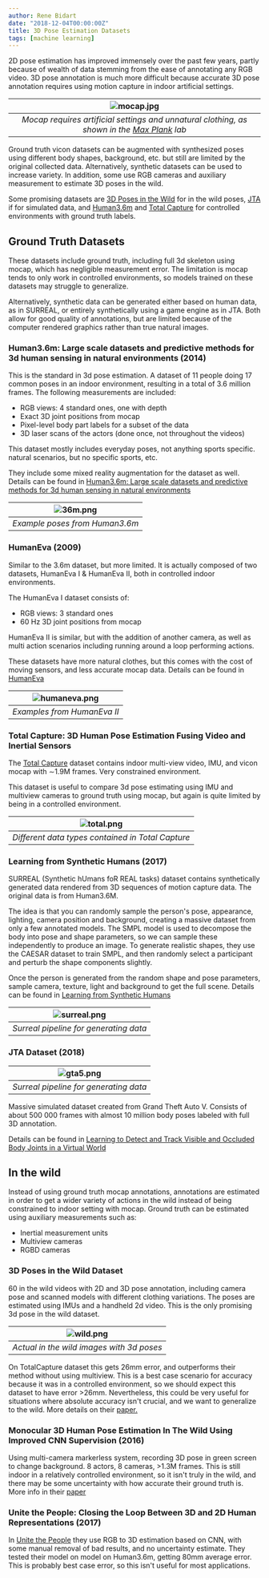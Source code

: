 ```yaml
---
author: Rene Bidart
date: "2018-12-04T00:00:00Z"
title: 3D Pose Estimation Datasets
tags: [machine learning]
---
```


2D pose estimation has improved immensely over the past few years, partly because of wealth of data stemming from the ease of annotating any RGB video. 3D pose annotation is much more difficult because accurate 3D pose annotation requires using motion capture in indoor artificial settings.

| ![mocap.jpg](../pose/mocap.jpg) |
|:--:|
| *Mocap requires artificial settings and unnatural clothing, as shown in the [Max Plank](https://ps.is.tuebingen.mpg.de/pages/motion-capture) lab* |

Ground truth vicon datasets can be augmented with synthesized poses using different body shapes, background, etc. but still are limited by the original collected data. Alternatively, synthetic datasets can be used to increase variety. In addition, some use RGB cameras and auxiliary measurement to estimate 3D poses in the wild.

Some promising datasets are [3D Poses in the Wild](http://openaccess.thecvf.com/content_ECCV_2018/papers/Timo_von_Marcard_Recovering_Accurate_3D_ECCV_2018_paper.pdf) for in the wild poses, [JTA](https://arxiv.org/pdf/1803.08319.pdf) if for simulated data, and [Human3.6m](https://ieeexplore.ieee.org/stamp/stamp.jsp?tp=&arnumber=6682899) and [Total Capture](https://cvssp.org/projects/totalcapture/TotalCapture/TrumbleBMVC2017.pdf) for controlled environments with ground truth labels.

## Ground Truth Datasets
These datasets include ground truth, including full 3d skeleton using mocap, which has negligible measurement error. The limitation is mocap tends to only work in controlled environments, so models trained on these datasets may struggle to generalize.

Alternatively, synthetic data can be generated either based on human data, as in SURREAL, or entirely synthetically using a game engine as in JTA. Both allow for good quality of annotations, but are limited because of the computer rendered graphics rather than true natural images.


### Human3.6m: Large scale datasets and predictive methods for 3d human sensing in natural environments (2014)
This is the standard in 3d pose estimation. A dataset of 11 people doing 17 common poses in an indoor environment, resulting in a total of 3.6 million frames. The following measurements are included:

* RGB views: 4 standard ones, one with depth
* Exact 3D joint positions from mocap
* Pixel-level body part labels for a subset of the data
* 3D laser scans of the actors (done once, not throughout the videos)

This dataset mostly includes everyday poses, not anything sports specific. natural scenarios, but no specific sports, etc. 

They include some mixed reality augmentation for the dataset as well. Details can be found in [Human3.6m: Large scale datasets and predictive methods for 3d human sensing in natural environments](https://ieeexplore.ieee.org/stamp/stamp.jsp?tp=&arnumber=6682899)

| ![36m.png](../36m.png) |
|:--:| 
| *Example poses from Human3.6m* |

### HumanEva (2009)
Similar to the 3.6m dataset, but more limited. It is actually composed of two datasets, HumanEva I & HumanEva II, both in controlled indoor environments.

The HumanEva I dataset consists of:

* RGB views: 3 standard ones 
* 60 Hz 3D joint positions from mocap

HumanEva II is similar, but with the addition of another camera, as well as multi action scenarios including running around a loop performing actions.

These datasets have more natural clothes, but this comes with the cost of moving sensors, and less accurate mocap data. Details can be found in [HumanEva](http://humaneva.is.tue.mpg.de)

| ![humaneva.png](../humaneva.png) |
|:--:| 
| *Examples from HumanEva II* |

### Total Capture: 3D Human Pose Estimation Fusing Video and Inertial Sensors

The [Total Capture](https://cvssp.org/projects/totalcapture/TotalCapture/TrumbleBMVC2017.pdf) dataset contains indoor multi-view video, IMU, and vicon mocap with ∼1.9M frames. Very constrained environment.

This dataset is useful to compare 3d pose estimating using IMU and multiview cameras to ground truth using mocap, but again is quite limited by being in a controlled environment.

| ![total.png](../total.png) |
|:--:| 
| *Different data types contained in Total Capture* |


### Learning from Synthetic Humans (2017)
SURREAL (Synthetic hUmans foR REAL tasks) dataset contains synthetically generated data rendered from 3D sequences of motion capture data. The original data is from Human3.6M.

The idea is that you can randomly sample the person's pose, appearance, lighting, camera position and background, creating a massive dataset from only a few annotated models. The SMPL model is used to decompose the body into pose and shape parameters, so we can sample these independently to produce an image. To generate realistic shapes, they use the CAESAR dataset to train SMPL, and then randomly select a participant and perturb the shape components slightly. 

Once the person is generated from the random shape and pose parameters, sample camera, texture, light and background to get the full scene. Details can be found in [Learning from Synthetic Humans](https://arxiv.org/abs/1701.01370)

| ![surreal.png](../surreal.png) |
|:--:| 
| *Surreal pipeline for generating data* |

### JTA Dataset (2018)

| ![gta5.png](../gta5.png) |
|:--:| 
| *Surreal pipeline for generating data* |

Massive simulated dataset created from Grand Theft Auto V. Consists of about 500 000 frames with almost 10 million body poses labeled with full 3D annotation.

Details can be found in [Learning to Detect and Track Visible and Occluded Body Joints in a Virtual World](https://arxiv.org/pdf/1803.08319.pdf)


## In the wild
Instead of using ground truth mocap annotations, annotations are estimated in order to get a wider variety of actions in the wild instead of being constrained to indoor setting with mocap. Ground truth can be estimated using auxiliary measurements such as:

* Inertial measurement units
* Multiview cameras
* RGBD cameras


### 3D Poses in the Wild Dataset
60 in the wild videos with 2D and 3D pose annotation, including camera pose and scanned models with different clothing variations. The poses are estimated using IMUs and a handheld 2d video. This is the only promising 3d pose in the wild dataset. 

| ![wild.png](../wild.png) |
|:--:| 
| *Actual in the wild images with 3d poses* |


On TotalCapture dataset this gets 26mm error, and outperforms their method without using multiview. This is a best case scenario for accuracy because it was in a controlled environment, so we should expect this dataset to have error >26mm. Nevertheless, this could be very useful for situations where absolute accuracy isn't crucial, and we want to generalize to the wild. More details on their [paper.](http://openaccess.thecvf.com/content_ECCV_2018/papers/Timo_von_Marcard_Recovering_Accurate_3D_ECCV_2018_paper.pdf)


### Monocular 3D Human Pose Estimation In The Wild Using Improved CNN Supervision (2016) 

Using multi-camera markerless system, recording 3D pose in green screen to change background.  8 actors, 8 cameras, >1.3M frames. This is still indoor in a relatively controlled environment, so it isn't truly in the wild, and there may be some uncertainty with how accurate their ground truth is. More info in their [paper](https://arxiv.org/pdf/1611.09813.pdf)


### Unite the People: Closing the Loop Between 3D and 2D Human Representations (2017)

In [Unite the People](https://arxiv.org/abs/1701.02468) they use RGB to 3D estimation based on CNN, with some manual removal of bad results, and no uncertainty estimate. They tested their model on model on Human3.6m, getting 80mm average error. This is probably best case error, so this isn't useful for most applications.

